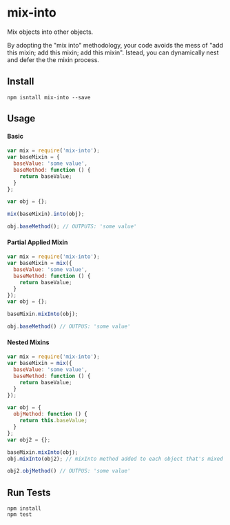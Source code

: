# mix-into

Mix objects into other objects.

By adopting the "mix into" methodology, your code avoids the mess of "add this mixin; add this mixin; add this mixin". Istead, you can dynamically nest and defer the the mixin process.

## Install

```
npm isntall mix-into --save
```

## Usage

#### Basic

```js
var mix = require('mix-into');
var baseMixin = {
  baseValue: 'some value',
  baseMethod: function () {
    return baseValue;
  }
};

var obj = {};

mix(baseMixin).into(obj);

obj.baseMethod(); // OUTPUTS: 'some value'
```

#### Partial Applied Mixin

```js
var mix = require('mix-into');
var baseMixin = mix({
  baseValue: 'some value',
  baseMethod: function () {
    return baseValue;
  }
});
var obj = {};

baseMixin.mixInto(obj);

obj.baseMethod() // OUTPUS: 'some value'
```

#### Nested Mixins

```js
var mix = require('mix-into');
var baseMixin = mix({
  baseValue: 'some value',
  baseMethod: function () {
    return baseValue;
  }
});

var obj = {
  objMethod: function () {
    return this.baseValue;
  }
};
var obj2 = {};

baseMixin.mixInto(obj);
obj.mixInto(obj2); // mixInto method added to each object that's mixed into

obj2.objMethod() // OUTPUS: 'some value'
```

## Run Tests

```
npm install
npm test
```